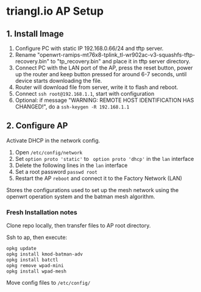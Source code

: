 # triangl.io AP Setup
## 1. Install Image
1. Configure PC with static IP 192.168.0.66/24 and tftp server.
2. Rename "openwrt-ramips-mt76x8-tplink_tl-wr902ac-v3-squashfs-tftp-recovery.bin"
   to "tp_recovery.bin" and place it in tftp server directory.
3. Connect PC with the LAN port of the AP, press the reset button, power up
   the router and keep button pressed for around 6-7 seconds, until
   device starts downloading the file.
4. Router will download file from server, write it to flash and reboot.
5. Connect `ssh root@192.168.1.1`, start with configuration
6. Optional: if message "WARNING: REMOTE HOST IDENTIFICATION HAS CHANGED!", do a `ssh-keygen -R 192.168.1.1`

## 2. Configure AP
Activate DHCP in the network config.

1. Open `/etc/config/network`
2. Set `option proto 'static'` to ` option proto 'dhcp'` in the `lan` interface
3. Delete the following lines in the `lan` interface
4. Set a root password `passwd root`
5. Restart the AP `reboot` and connect it to the Factory Network (LAN)

Stores the configurations used to set up the mesh network using the openwrt operation system and the batman mesh algorithm.


### Fresh Installation notes

Clone repo locally, then transfer files to AP root directory. 

Ssh to ap, then execute:

```bash
opkg update
opkg install kmod-batman-adv
opkg install batctl
opkg remove wpad-mini
opkg install wpad-mesh
```

Move config files to `/etc/config/`

